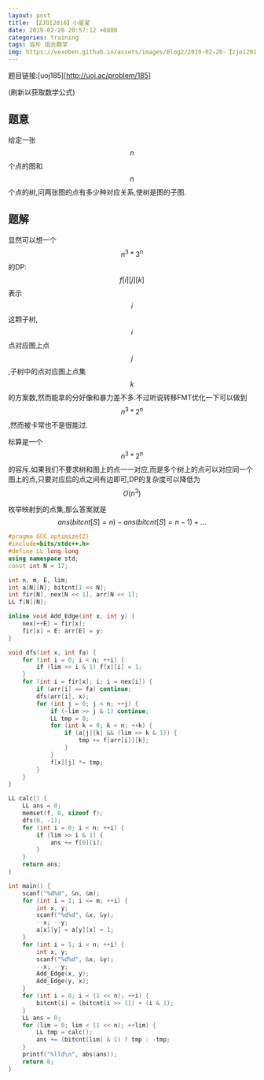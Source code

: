 ```yaml
---
layout: post
title: 【ZJOI2016】小星星
date: 2019-02-20 20:57:12 +0800
categories: training
tags: 容斥 组合数学
img: https://vexoben.github.io/assets/images/Blog2/2019-02-20-【zjoi2016】小星星.png
---
```


题目链接:[uoj185][http://uoj.ac/problem/185]

(刷新以获取数学公式)

## **题意**

给定一张$$n$$个点的图和$$n$$个点的树,问两张图的点有多少种对应关系,使树是图的子图.

## **题解**

显然可以想一个 $$n^3*3^n$$ 的DP: $$f[i][j][k]$$ 表示$$i$$这颗子树,$$i$$点对应图上点$$j$$,子树中的点对应图上点集$$k$$的方案数,然而能拿的分好像和暴力差不多.不过听说转移FMT优化一下可以做到$$n^3*2^n$$,然而被卡常也不是很能过.

标算是一个$$n^3*2^n$$的容斥.如果我们不要求树和图上的点一一对应,而是多个树上的点可以对应同一个图上的点,只要对应后的点之间有边即可,DP的复杂度可以降低为$$O(n^3)$$

枚举映射到的点集,那么答案就是 $$ans(bitcnt[S] = n) - ans(bitcnt[S] = n-1) + ...$$

```cpp
#pragma GCC optimize(2)
#include<bits/stdc++.h>
#define LL long long
using namespace std;
const int N = 17;

int n, m, E, lim;
int a[N][N], bitcnt[1 << N];
int fir[N], nex[N << 1], arr[N << 1];
LL f[N][N];

inline void Add_Edge(int x, int y) {
	nex[++E] = fir[x];
	fir[x] = E; arr[E] = y;
}

void dfs(int x, int fa) {
	for (int i = 0; i < n; ++i) {
		if (lim >> i & 1) f[x][i] = 1;
	}
	for (int i = fir[x]; i; i = nex[i]) {
		if (arr[i] == fa) continue;
		dfs(arr[i], x);
		for (int j = 0; j < n; ++j) {
			if (~lim >> j & 1) continue;
			LL tmp = 0;
			for (int k = 0; k < n; ++k) {
				if (a[j][k] && (lim >> k & 1)) {
					tmp += f[arr[i]][k];
				}
			}
			f[x][j] *= tmp;
		}
	}
}

LL calc() {
	LL ans = 0;
	memset(f, 0, sizeof f);
	dfs(0, -1);
	for (int i = 0; i < n; ++i) {
		if (lim >> i & 1) {
			ans += f[0][i];
		}
	}
	return ans;
}

int main() {
	scanf("%d%d", &n, &m);
	for (int i = 1; i <= m; ++i) {
		int x, y;
		scanf("%d%d", &x, &y);
		--x; --y;
		a[x][y] = a[y][x] = 1;
	}
	for (int i = 1; i < n; ++i) {
		int x, y;
		scanf("%d%d", &x, &y);
		--x; --y;
		Add_Edge(x, y);
		Add_Edge(y, x);
	}
	for (int i = 0; i < (1 << n); ++i) {
		bitcnt[i] = (bitcnt[i >> 1]) + (i & 1);
	}
	LL ans = 0;
	for (lim = 0; lim < (1 << n); ++lim) {
		LL tmp = calc();
		ans += (bitcnt[lim] & 1) ? tmp : -tmp;
	}
	printf("%lld\n", abs(ans));
	return 0;
}
```